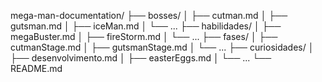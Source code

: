 mega-man-documentation/
├── bosses/
│   ├── cutman.md
│   ├── gutsman.md
│   ├── iceMan.md
│   └── ...
├── habilidades/
│   ├── megaBuster.md
│   ├── fireStorm.md
│   └── ...
├── fases/
│   ├── cutmanStage.md
│   ├── gutsmanStage.md
│   └── ...
├── curiosidades/
│   ├── desenvolvimento.md
│   ├── easterEggs.md
│   └── ...
└── README.md
